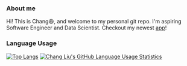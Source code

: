 ### About me
Hi! This is Chang:laughing:, and welcome to my personal git repo.
I'm aspiring Software Engineer and Data Scientist.
Checkout my newest [app](https://deepnash.streamlit.app/)!



### Language Usage
[![Top Langs](https://github-readme-stats.vercel.app/api?username=hellochang&theme=algolia&show_icons=true)](https://github.com/hellochang)
[![Chang Liu's GitHub Language Usage Statistics](https://github-readme-stats.vercel.app/api/top-langs?username=hellochang&hide=html,scss,stylus,blade,jupyter%20notebook,css,shell,batchfile,dockerfile,typescript&theme=algolia&show_icons=true)](https://github.com/hellochang)
